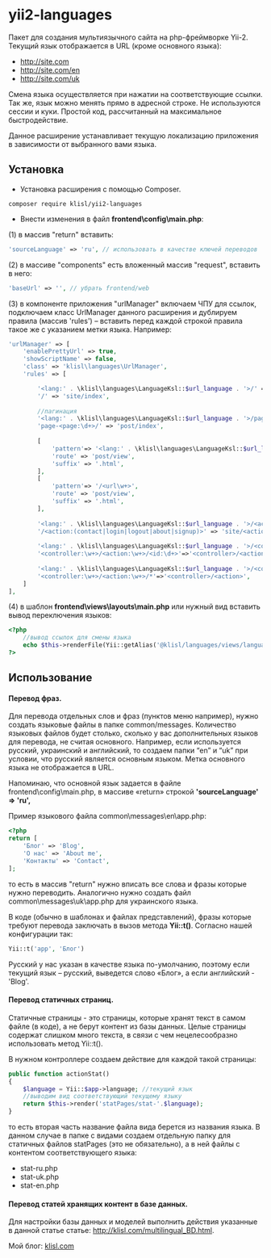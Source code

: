 yii2-languages
=================

Пакет для создания мультиязычного сайта на php-фреймворке Yii-2. Текущий язык отображается в URL (кроме основного языка):

* http://site.com
* http://site.com/en
* http://site.com/uk

Смена языка осуществляется при нажатии на соответствующие ссылки. Так же, язык можно менять прямо в адресной строке. Не используются сессии и куки. Простой код, рассчитанный на максимальное быстродействие.

Данное расширение устанавливает текущую локализацию приложения в зависимости от выбранного вами языка. 


  
Установка
------------------
* Установка расширения с помощью Composer.

```
composer require klisl/yii2-languages 
```


* Внести изменения в файл **frontend\config\main.php**:


(1)  в массив "return" вставить:
```php
'sourceLanguage' => 'ru', // использовать в качестве ключей переводов
```

(2) в массиве "components" есть вложенный массив "request", вставить в него:
```php
'baseUrl' => '', // убрать frontend/web
```

(3) в компоненте приложения "urlManager" включаем ЧПУ для ссылок, подключаем класс UrlManager данного расширения 
и дублируем  правила (массив 'rules') – вставить перед каждой строкой правила такое же с указанием метки языка. Например:
```php
'urlManager' => [
	'enablePrettyUrl' => true,
	'showScriptName' => false,
	'class' => 'klisl\languages\UrlManager',
	'rules' => [

		'<lang:' . \klisl\languages\LanguageKsl::$url_language . '>/' => 'site/index',
		'/' => 'site/index',
	
		//пагинация
		'<lang:' . \klisl\languages\LanguageKsl::$url_language . '>/page-<page:\d+>/' => 'post/index',
		'page-<page:\d+>/' => 'post/index',
 
		[
			'pattern'=> '<lang:' . \klisl\languages\LanguageKsl::$url_language . '>/<url\w+>',
			'route' => 'post/view',
			'suffix' => '.html',
		],
		[
			'pattern'=> '/<url\w+>',
			'route' => 'post/view',
			'suffix' => '.html',
		],
 
		'<lang:' . \klisl\languages\LanguageKsl::$url_language . '>/<action:(contact|login|logout|about|signup)>' => 'site/<action>',
		'/<action:(contact|login|logout|about|signup)>' => 'site/<action>',
 
		'<lang:' . \klisl\languages\LanguageKsl::$url_language . '>/<controller:\w+>/<action:\w+>/<id:\d+>'=>'<controller>/<action>',
		'<controller:\w+>/<action:\w+>/<id:\d+>'=>'<controller>/<action>',
 
		'<lang:' . \klisl\languages\LanguageKsl::$url_language . '>/<controller:\w+>/<action:\w+>/*'=>'<controller>/<action>',
		'<controller:\w+>/<action:\w+>/*'=>'<controller>/<action>',
	]
],
```

(4) в шаблон **frontend\views\layouts\main.php** или нужный вид вставить вывод переключения языков:
```php
<?php
    //вывод ссылок для смены языка
    echo $this->renderFile(Yii::getAlias('@klisl/languages/views/language.php'));
?>
```



Использование
-------------

#### Перевод фраз.
Для перевода отдельных слов и фраз (пунктов меню например), нужно создать языковые файлы в папке common/messages. Количество языковых файлов будет столько, сколько у вас дополнительных языков для перевода, не считая основного. Например, если используется русский, украинский и английский, то создаем папки “en” и “uk” при условии, что русский является основным языком. Метка основного языка не отображается в URL. 

Напоминаю, что основной язык задается в файле frontend\config\main.php, в массиве «return» строкой
**'sourceLanguage' => 'ru',**

Пример языкового файла common\messages\en\app.php:
```php
<?php
return [
    'Блог' => 'Blog',
    'О нас' => 'About me',
    'Контакты' => 'Contact',
];
```
то есть в массив "return" нужно вписать все слова и фразы которые нужно переводить. 
Аналогично нужно создать файл common\messages\uk\app.php для украинского языка.

В коде (обычно в шаблонах и файлах представлений), фразы которые требуют перевода заключать в вызов метода **Yii::t()**.
Согласно нашей конфигурации так: 
```php
Yii::t('app', 'Блог')
```
Русский у нас указан в качестве языка по-умолчанию, поэтому если текущий язык – русский, выведется слово «Блог», а если английский - 'Blog'.


#### Перевод статичных страниц.
Статичные страницы - это страницы, которые хранят текст в самом файле (в коде), а не берут контент из базы данных. Целые страницы содержат слишком много текста, в связи с чем нецелесообразно использовать метод Yii::t().

В нужном контроллере создаем действие для каждой такой страницы:
```php
public function actionStat()
{
    $language = Yii::$app->language; //текущий язык
    //выводим вид соответствующий текущему языку
    return $this->render('statPages/stat-'.$language);     
}
```
то есть вторая часть название файла вида берется из названия языка. 
В данном случае в папке с видами создаем отдельную папку для статичных файлов statPages (это не обязательно), а в ней файлы с контентом соответствующего языка:
- stat-ru.php
- stat-uk.php
- stat-en.php


#### Перевод статей хранящих контент в базе данных.

Для настройки базы данных и моделей выполнить действия указанные в данной статье статье: <http://klisl.com/multilingual_BD.html>.  



Мой блог: [klisl.com](http://klisl.com)  